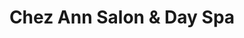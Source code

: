 ---
title: "Chez Ann Salon & Day Spa"
url: /williamsville/chez-ann-salon-and-day-spa/
shop: hairdresser
---